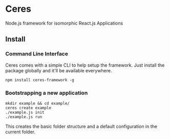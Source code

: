 # Ceres

Node.js framework for isomorphic React.js Applications

## Install

### Command Line Interface
Ceres comes with a simple CLI to help setup the framework. Just install the package globally and it'll be available everywhere.
```
npm install ceres-framework -g
```

### Bootstrapping a new application

```
mkdir example && cd example/
ceres create example
./example.js init
./example.js run
```

This creates the basic folder structure and a default configuration in the current folder.
